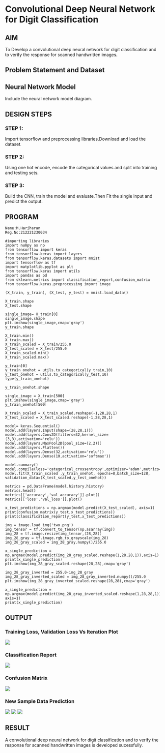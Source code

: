 # Convolutional Deep Neural Network for Digit Classification

## AIM

To Develop a convolutional deep neural network for digit classification and to verify the response for scanned handwritten images.

## Problem Statement and Dataset

## Neural Network Model

Include the neural network model diagram.

## DESIGN STEPS

### STEP 1:
Import tensorflow and preprocessing libraries.Download and load the dataset.

### STEP 2:
Using one hot encode, encode the categorical values and split into training and testing sets.

### STEP 3:
Build the CNN, train the model and evaluate.Then Fit the single input and predict the output.

## PROGRAM
```
Name:M.Hariharan
Reg.No:212221230034
```
```
#importing libraries
import numpy as np
from tensorflow import keras
from tensorflow.keras import layers
from tensorflow.keras.datasets import mnist
import tensorflow as tf
import matplotlib.pyplot as plt
from tensorflow.keras import utils
import pandas as pd
from sklearn.metrics import classification_report,confusion_matrix
from tensorflow.keras.preprocessing import image
```
```
(X_train, y_train), (X_test, y_test) = mnist.load_data()

X_train.shape
X_test.shape
```
```
single_image= X_train[0]
single_image.shape
plt.imshow(single_image,cmap='gray')
y_train.shape
```
```
X_train.min()
X_train.max()
X_train_scaled = X_train/255.0
X_test_scaled = X_test/255.0
X_train_scaled.min()
X_train_scaled.max()
```
```
y_train[0]
y_train_onehot = utils.to_categorical(y_train,10)
y_test_onehot = utils.to_categorical(y_test,10)
type(y_train_onehot)
```
```
y_train_onehot.shape
```
```
single_image = X_train[500]
plt.imshow(single_image,cmap='gray')
y_train_onehot[500]
```
```
X_train_scaled = X_train_scaled.reshape(-1,28,28,1)
X_test_scaled = X_test_scaled.reshape(-1,28,28,1)
```
```
model= keras.Sequential()
model.add(layers.Input(shape=(28,28,1)))
model.add(layers.Conv2D(filters=32,kernel_size=(3,3),activation='relu'))
model.add(layers.MaxPool2D(pool_size=(2,2)))
model.add(layers.Flatten())
model.add(layers.Dense(32,activation='relu'))
model.add(layers.Dense(10,activation='softmax'))

model.summary()
model.compile(loss='categorical_crossentropy',optimizer='adam',metrics='accuracy')
model.fit(X_train_scaled ,y_train_onehot, epochs=8,batch_size=128, validation_data=(X_test_scaled,y_test_onehot))
```
```
metrics = pd.DataFrame(model.history.history)
metrics.head()
metrics[['accuracy','val_accuracy']].plot()
metrics[['loss','val_loss']].plot()

x_test_predictions = np.argmax(model.predict(X_test_scaled), axis=1)
print(confusion_matrix(y_test,x_test_predictions))
print(classification_report(y_test,x_test_predictions))
```
```
img = image.load_img('two.png')
img_tensor = tf.convert_to_tensor(np.asarray(img))
img_28 = tf.image.resize(img_tensor,(28,28))
img_28_gray = tf.image.rgb_to_grayscale(img_28)
img_28_gray_scaled = img_28_gray.numpy()/255.0

x_single_prediction = np.argmax(model.predict(img_28_gray_scaled.reshape(1,28,28,1)),axis=1)
print(x_single_prediction)
plt.imshow(img_28_gray_scaled.reshape(28,28),cmap='gray')

img_28_gray_inverted = 255.0-img_28_gray
img_28_gray_inverted_scaled = img_28_gray_inverted.numpy()/255.0
plt.imshow(img_28_gray_inverted_scaled.reshape(28,28),cmap='gray')

x_single_prediction = np.argmax(model.predict(img_28_gray_inverted_scaled.reshape(1,28,28,1)), axis=1)
print(x_single_prediction)
```

## OUTPUT

### Training Loss, Validation Loss Vs Iteration Plot
![](1.png)

### Classification Report
![](2.png)


### Confusion Matrix
![](3.png)


### New Sample Data Prediction
![](4.png)
![](5.png)
![](6.png)

## RESULT
A convolutional deep neural network for digit classification and to verify the response for scanned handwritten images is developed sucessfully.
